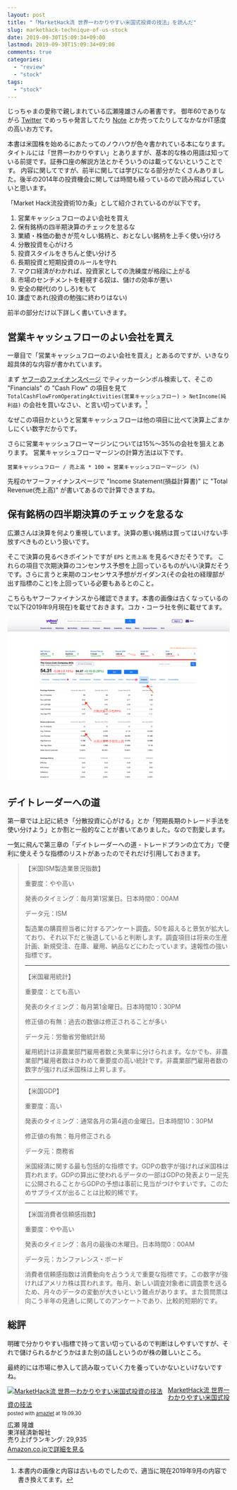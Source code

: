 ```yaml
---
layout: post
title: "「MarketHack流 世界一わかりやすい米国式投資の技法」を読んだ"
slug: markethack-technique-of-us-stock
date: 2019-09-30T15:09:34+09:00
lastmod: 2019-09-30T15:09:34+09:00
comments: true
categories:
  - "review"
  - "stock"
tags:
  - "stock"
---
```


じっちゃまの愛称で親しまれている広瀬隆雄さんの著書です。
御年60でありながら [Twitter](https://twitter.com/hirosetakao?lang=ja) でめっちゃ発言してたり [Note](https://note.mu/hirosetakao) とか売ってたりしてなかなかIT感度の高いお方です。

本書は米国株を始めるにあたってのノウハウが色々書かれている本になります。タイトルには「世界一わかりやすい」とありますが、基本的な株の用語は知っている前提です。証券口座の解説方法とかそういうのは載ってないということです。
内容に関してですが、前半に関しては学びになる部分がたくさんありました。後半の2014年の投資機会に関しては時間も経っているので読み飛ばしていいと思います。

「Market Hack流投資術10カ条」として紹介されているのが以下です。

1. 営業キャッシュフローのよい会社を買え
2. 保有銘柄の四半期決算のチェックを怠るな
3. 業績・株価の動きが荒々しい銘柄と、おとなしい銘柄を上手く使い分けろ
4. 分散投資を心がけろ
5. 投資スタイルをきちんと使い分けろ
6. 長期投資と短期投資のルールを守れ
7. マクロ経済がわかれば、投資家としての洗練度が格段に上がる
8. 市場のセンチメントを軽視する奴は、儲けの効率が悪い
9. 安全の糊代(のりしろ)をもて
10. 謙虚であれ(投資の勉強に終わりはない)

前半の部分だけ以下詳しく書いていきます。

## 営業キャッシュフローのよい会社を買え
一章目で「営業キャッシュフローのよい会社を買え」とあるのですが、いきなり超具体的な内容が書かれています。

まず [ヤフーのファイナンスページ](https://finance.yahoo.com/) でティッカーシンボル検索して、そこの "Financials" の "Cash Flow" の項目を見て `TotalCashFlowFromOperatingActivities(営業キャッシュフロー) > NetIncome(純利益)` の会社を買いなさい、と言い切っています。[^1]

なぜこの項目かというと営業キャッシュフローは他の項目に比べて決算上ごまかしにくい数字だからです。

さらに営業キャッシュフローマージンについては15%〜35%の会社を狙えとあります。
営業キャッシュフローマージンの計算方法は以下です。

`営業キャッシュフロー / 売上高 * 100 = 営業キャッシュフローマージン (%)`

先程のヤフーファイナンスページで "Income Statement(損益計算書)" に "Total Revenue(売上高)" が書いてあるので計算できますね。

## 保有銘柄の四半期決算のチェックを怠るな
広瀬さんは決算を何より重視しています。決算の悪い銘柄は買ってはいけない手放すべきものという扱いです。

そこで決算の見るべきポイントですが `EPS` と`売上高` を見るべきだそうです。
これらの項目で次期決算のコンセンサス予想を上回っているものがいい決算だそうです。さらに言うと来期のコンセンサス予想がガイダンス(その会社の経理部が出す指標のこと)を上回っている必要もあるとのこと。

こちらもヤフーファイナンスから確認できます。本書の画像は古くなっているので以下(2019年9月現在)を載せておきます。コカ・コーラ社を例に載せてます。

![yahoo_eps](/images/2019/09/yahoo_eps.png)

## デイトレーダーへの道
第一章では上記に続き「分散投資に心がける」とか「短期長期のトレード手法を使い分けよう」とか割と一般的なことが書いてありました。なので割愛します。

一気に飛んで第三章の「デイトレーダーへの道 - トレードプランの立て方」で便利に使えそうな指標のリストがあったのでそれだけ引用しておきます。

> 【米国ISM製造業景況指数】
>
> 重要度：やや高い
>
> 発表のタイミング：毎月第1営業日。日本時間0：00AM
>
> データ元：ISM
>
> 製造業の購買担当者に対するアンケート調査。50を超えると景気が拡大しており、それ以下だと後退していると判断します。調査項目は将来の生産計画、新規受注、在庫、雇用、納品などにわたっています。速報性の強い指標です。
>
> ----
>
> 【米国雇用統計】
>
> 重要度：とても高い
>
> 発表のタイミング：毎月第1金曜日。日本時間10：30PM
>
> 修正値の有無：過去の数値は修正されることが多い
>
> データ元：労働省労働統計局
>
> 雇用統計は非農業部門雇用者数と失業率に分けられます。なかでも、非農業部門雇用者数はきわめて重要度の高い統計です。非農業部門雇用者数の数字が強ければ米国株は上昇します。
>
> ----
>
> 【米国GDP】
>
> 重要度：高い
>
> 発表のタイミング：通常各月の第4週の金曜日。日本時間10：30PM
>
> 修正値の有無：毎月修正される
>
> データ元：商務省
>
> 米国経済に関する最も包括的な指標です。GDPの数字が強ければ米国株は買われます。GDPの算出に使われるデータの一部はGDPの発表より一足先に公開されることからGDPの予想は事前に見当がつけやすいです。このためサプライズが出ることは比較的稀です。
>
> ----
>
> 【米国消費者信頼感指数】
>
> 重要度：やや高い
>
> 発表のタイミング：各月の最後の木曜日。日本時間0：00AM
>
> データ元：カンファレンス・ボード
>
> 消費者信頼感指数は消費動向を占ううえで重要な指標です。この数字が強ければアメリカ株は買われます。毎月、新しい調査対象者に調査票を送るため、月々のデータの変動が大きいという難点があります。また質問票は向こう半年の見通しに関してのアンケートであり、比較的短期的です。

## 総評
明確で分かりやすい指標で持って言い切っているので判断はしやすいですが、それで儲けられるかどうかはまた別の話しというのが株の難しいところ。

最終的には市場に参入して読み取っていく力を養っていかないといけないですね。

[^1]: 本書内の画像と内容は古いものでしたので、適当に現在2019年9月の内容で書き換えてます。

<div class="amazlet-box" style="margin-bottom:0px;"><div class="amazlet-image" style="float:left;margin:0px 12px 1px 0px;"><a href="http://www.amazon.co.jp/exec/obidos/ASIN/4492733027/iriyaufo-22/ref=nosim/" name="amazletlink" target="_blank"><img src="https://images-fe.ssl-images-amazon.com/images/I/416H%2Bl630lL._SL160_.jpg" alt="MarketHack流 世界一わかりやすい米国式投資の技法" style="border: none;" /></a></div><div class="amazlet-info" style="line-height:120%; margin-bottom: 10px"><div class="amazlet-name" style="margin-bottom:10px;line-height:120%"><a href="http://www.amazon.co.jp/exec/obidos/ASIN/4492733027/iriyaufo-22/ref=nosim/" name="amazletlink" target="_blank">MarketHack流 世界一わかりやすい米国式投資の技法</a><div class="amazlet-powered-date" style="font-size:80%;margin-top:5px;line-height:120%">posted with <a href="http://www.amazlet.com/" title="amazlet" target="_blank">amazlet</a> at 19.09.30</div></div><div class="amazlet-detail">広瀬 隆雄 <br />東洋経済新報社 <br />売り上げランキング: 29,935<br /></div><div class="amazlet-sub-info" style="float: left;"><div class="amazlet-link" style="margin-top: 5px"><a href="http://www.amazon.co.jp/exec/obidos/ASIN/4492733027/iriyaufo-22/ref=nosim/" name="amazletlink" target="_blank">Amazon.co.jpで詳細を見る</a></div></div></div><div class="amazlet-footer" style="clear: left"></div></div>